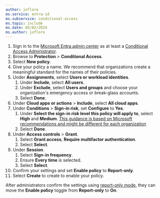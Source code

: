 ```yaml
---
author: joflore
ms.service: entra-id
ms.subservice: conditional-access
ms.topic: include
ms.date: 05/02/2024
ms.author: joflore
---
```


1. Sign in to the [Microsoft Entra admin center](https://entra.microsoft.com) as at least a [Conditional Access Administrator](~/identity/role-based-access-control/permissions-reference.md#conditional-access-administrator).
1. Browse to **Protection** > **Conditional Access**.
1. Select **New policy**.
1. Give your policy a name. We recommend that organizations create a meaningful standard for the names of their policies.
1. Under **Assignments**, select **Users or workload identities**.
   1. Under **Include**, select **All users**.
   1. Under **Exclude**, select **Users and groups** and choose your organization's emergency access or break-glass accounts. 
   1. Select **Done**.
1. Under **Cloud apps or actions** > **Include**, select **All cloud apps**.
1. Under **Conditions** > **Sign-in risk**, set **Configure** to **Yes**. 
   1. Under **Select the sign-in risk level this policy will apply to**, select **High** and **Medium**. [This guidance is based on Microsoft recommendations and might be different for each organization](../id-protection/howto-identity-protection-configure-risk-policies.md#choosing-acceptable-risk-levels)
   1. Select **Done**.
1. Under **Access controls** > **Grant**.
   1. Select **Grant access**, **Require multifactor authentication**.
   1. Select **Select**.
1. Under **Session**.
   1. Select **Sign-in frequency**.
   1. Ensure **Every time** is selected.
   1. Select **Select**.
1. Confirm your settings and set **Enable policy** to **Report-only**.
1. Select **Create** to create to enable your policy.

After administrators confirm the settings using [report-only mode](../identity/conditional-access/howto-conditional-access-insights-reporting.md), they can move the **Enable policy** toggle from **Report-only** to **On**.
